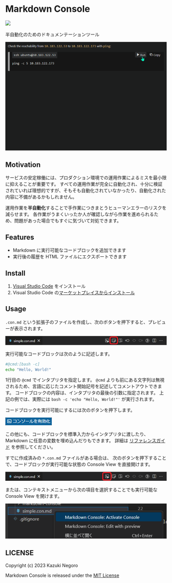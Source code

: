 # Markdown Console

[![](https://img.shields.io/visual-studio-marketplace/v/negokaz.markdown-console.svg)](https://marketplace.visualstudio.com/items?itemName=negokaz.markdown-console)

半自動化のためのドキュメンテーションツール

![](docs/images/demo.gif)

## Motivation

サービスの安定稼働には、プロダクション環境での運用作業によるミスを最小限に抑えることが重要です。
すべての運用作業が完全に自動化され、十分に検証されていれば理想的ですが、そもそも自動化されていなかったり、自動化された内容に不備があるかもしれません。

運用作業を**半自動化**することで手作業につきまとうヒューマンエラーのリスクを減らせます。
各作業がうまくいったか人が確認しながら作業を進められるため、問題があった場合でもすぐに気づいて対処できます。

## Features

- Markdown に実行可能なコードブロックを追加できます
- 実行後の履歴を HTML ファイルにエクスポートできます

## Install

1. [Visual Studio Code](https://code.visualstudio.com/) をインストール
2. Visual Studio Code の[マーケットプレイスからインストール](https://marketplace.visualstudio.com/items?itemName=negokaz.markdown-console)

## Usage

`.con.md` という拡張子のファイルを作成し、次のボタンを押下すると、プレビューが表示されます。

![](docs/images/editor-title-preview-button.png)

実行可能なコードブロックは次のように記述します。

```bash
#@cmd:[bash -c]
echo "Hello, World!"
```

1行目の `@cmd` でインタプリタを指定します。
`@cmd` よりも前にある文字列は無視されるため、言語に応じたコメント開始記号を記述してコメントアウトできます。
コードブロックの内容は、インタプリタの最後の引数に指定されます。
上記の例では、実際には `bash -c 'echo "Hello, World!"'` が実行されます。

コードブロックを実行可能にするには次のボタンを押下します。

![](docs/images/activate-console-button.png) 

この他にも、コードブロックを標準入力からインタプリタに渡したり、Markdown に任意の変数を埋め込んだりもできます。
詳細は [リファレンスガイド](docs/ja/reference-guide.md) を参照してください。

すでに作成済みの `*.con.md` ファイルがある場合は、
次のボタンを押下することで、コードブロックが実行可能な状態の Console View を直接開けます。

![](docs/images/editor-title-activate-console-button.png)

または、コンテキストメニューから次の項目を選択することでも実行可能な Console View を開けます。

![](docs/images/explorer-context-activate-console.png)

## LICENSE

Copyright (c) 2023 Kazuki Negoro

Markdown Console is released under the [MIT License](./LICENSE)
